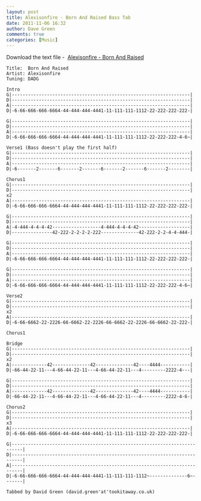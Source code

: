 ```yaml
---
layout: post
title: Alexisonfire - Born And Raised Bass Tab
date: 2011-11-06 16:32
author: Dave Green
comments: true
categories: [Music]
---
```

Download the text file -  [Alexisonfire - Born And Raised](../assets/music/tabs/BAR.txt)

    Title:  Born And Raised
    Artist: Alexisonfire
    Tuning: DADG

    Intro
    G|------------------------------------------------------------------|
    D|------------------------------------------------------------------|
    A|------------------------------------------------------------------|
    D|-6-66-666-666-6664-44-444-444-4441-11-111-111-1112-22-222-222-222-|

    G|------------------------------------------------------------------|
    D|------------------------------------------------------------------|
    A|------------------------------------------------------------------|
    D|-6-66-666-666-6664-44-444-444-4441-11-111-111-1112-22-222-222-4-6~|

    Verse1 (Bass doesn't play the first half)
    G|------------------------------------------------------------------|
    D|------------------------------------------------------------------|
    A|------------------------------------------------------------------|
    D|-6-------2-------6-------2-------6-------2-------6-------2--------|

    Chorus1
    G|------------------------------------------------------------------|
    D|------------------------------------------------------------------| x2
    A|------------------------------------------------------------------|
    D|-6-66-666-666-6664-44-444-444-4441-11-111-111-1112-22-222-222-222-|

    G|------------------------------------------------------------------|
    D|------------------------------------------------------------------|
    A|-4-444-4-4-4-42------------------4-444-4-4-4-42-------------------|
    D|---------------42-222-2-2-2-2-222--------------42-222-2-2-4-4-444-|

    G|------------------------------------------------------------------|
    D|------------------------------------------------------------------|
    A|------------------------------------------------------------------|
    D|-6-66-666-666-6664-44-444-444-4441-11-111-111-1112-22-222-222-222-|

    G|------------------------------------------------------------------|
    D|------------------------------------------------------------------|
    A|------------------------------------------------------------------|
    D|-6-66-666-666-6664-44-444-444-4441-11-111-111-1112-22-222-222-4-6~|

    Verse2
    G|------------------------------------------------------------------|
    D|------------------------------------------------------------------| x2
    A|------------------------------------------------------------------|
    D|-6-66-6662-22-2226-66-6662-22-2226-66-6662-22-2226-66-6662-22-222-|

    Chorus1

    Bridge
    G|------------------------------------------------------------------|
    D|------------------------------------------------------------------| x2
    A|-------------42--------------42--------------42----4444-----------|
    D|-66-44-22-11---4-66-44-22-11---4-66-44-22-11---4---------2222-4---|

    G|------------------------------------------------------------------|
    D|------------------------------------------------------------------|
    A|-------------42--------------42--------------42----4444-----------|
    D|-66-44-22-11---4-66-44-22-11---4-66-44-22-11---4---------2222-4-6-|

    Chorus2
    G|------------------------------------------------------------------|
    D|------------------------------------------------------------------| x3
    A|------------------------------------------------------------------|
    D|-6-66-666-666-6664-44-444-444-4441-11-111-111-1112-22-222-222-222-|

    G|--------------------------------------------------------------------------|
    D|--------------------------------------------------------------------------|
    A|--------------------------------------------------------------------------|
    D|-6-66-666-666-6664-44-444-444-4441-11-111-111-1112~--------------6~-------|

    Tabbed by David Green (david.green'at'tookitaway.co.uk)